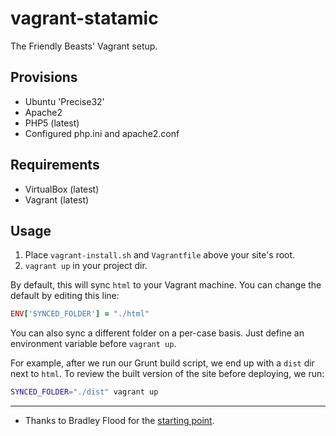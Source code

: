 # vagrant-statamic
The Friendly Beasts' Vagrant setup.

## Provisions
- Ubuntu 'Precise32'
- Apache2
- PHP5 (latest)
- Configured php.ini and apache2.conf

## Requirements
- VirtualBox (latest)
- Vagrant (latest)

## Usage
1. Place `vagrant-install.sh` and `Vagrantfile` above your site's root.
2. `vagrant up` in your project dir.

By default, this will sync `html` to your Vagrant machine. You can change the default by editing this line:

```ruby
ENV['SYNCED_FOLDER'] = "./html"
```

You can also sync a different folder on a per-case basis. Just define an environment variable before `vagrant up`.

For example, after we run our Grunt build script, we end up with a `dist` dir next to `html`. To review the built version of the site before deploying, we run:

```bash
SYNCED_FOLDER="./dist" vagrant up
```



---



- Thanks to Bradley Flood for the [starting point](https://github.com/bradleyflood/vagrant-statamic).

